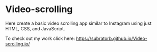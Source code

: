 # Video-scrolling
Here create a basic video scrolling app similar to Instagram using just HTML, CSS, and JavaScript.

To check out my work click here: https://subratorb.github.io/Video-scrolling.io/
